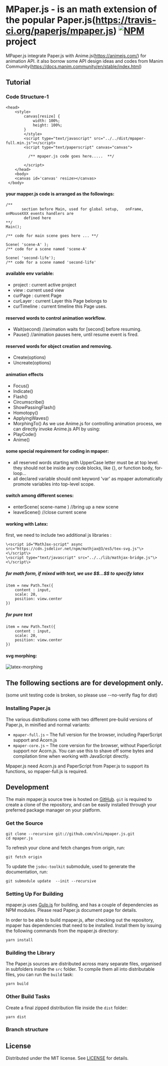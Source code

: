 # MPaper.js - is an math extension of the popular Paper.js(https://travis-ci.org/paperjs/mpaper.js) [![NPM](https://img.shields.io/npm/v/mpaper.svg)](https://www.npmjs.com/package/mpaper) project

MPaper.js integrate Paper.js with Anime.js(https://animejs.com/) for animation API. it also borrow some API design ideas and codes from Manim Community(https://docs.manim.community/en/stable/index.html)
 
## Tutorial 
### Code Structure-1
 
     
    <head>
        <style> 
            canvas[resize] {
                width: 100%;
                height: 100%; 
            }
            </style>
            <script type="text/javascript" src="../../dist/mpaper-full.min.js"></script>
            <script type="text/paperscript" canvas="canvas">
               
              /** mpaper.js code goes here.....  **/
               
            </script>
        </head>
        <body>
        <canvas id='canvas' resize></canvas>
     </body> 
 

####  your mapper.js code is arranged as the followings:
    /**  
           section before Main, used for global setup,   onFrame, onMouseXXX events handlers are 
            defined here 
    **/
    Main();   
       
    /** code for main scene goes here ... **/

    Scene( 'scene-A' );
    /** code for a scene named 'scene-A' 

    Scene( 'second-life');
    /** code for a scene named 'second-life'  
 

#### available env variable: 
* project  :  current active project
* view     :   current used view
* curPage  :   current Page
* curLayer  :   current Layer this Page belongs to
* curTimeline : current timeline this Page uses.

#### reserved words to control animation workflow.
* Wait(second)  //animation waits for [second] before resuming.
* Pause()       //animation pauses here, until resume event is fired.

#### reserved words for object creation and removing.
* Create(options)
* Uncreate(options)

#### animation effects 
* Focus()
* Indicate()
* Flash()
* Circumscribe()
* ShowPassingFlash()
* Homotopy()
* ApplyingWaves()
* MorphingTo()
As we use Anime.js for controlling animation process, we can directly invoke Anime.js API by using:
* PlayCode()
* Anime()

#### some special requirement for coding in mpaper:
* all reserved words starting with UpperCase letter must be at top level. they should not be inside any code blocks,
like {}, or function body, for-loop...
* all declared variable should omit keyword 'var' as mpaper automatically promote variables into top-level scope.

#### switch among different scenes:
* enterScene( scene-name )  //bring up a new scene 
* leaveScene()        //close current scene

#### working with Latex:
first, we need to include two additional js libraries :

    \<script id="MathJax-script" async src="https://cdn.jsdelivr.net/npm/mathjax@3/es5/tex-svg.js"\><\/script\>
    \<script type="text/javascript" src="../../lib/mathjax-bridge.js"\><\/script\>

##### for   math form, if mixed with text, we use \$\$...\$\$ to specify latex
    item = new Path.Tex({
        content : input,
        scale: 20,
        position: view.center
    })
##### for pure text
    item = new Path.Text({
        content : input,
        scale: 20,
        position: view.center
    })

#### svg morphing:
![latex-morphing](https://user-images.githubusercontent.com/25872192/168629258-8495de05-0117-4263-9cc4-30c6cca7cd48.gif)


## The following sections are for development only.
(some unit testing code is broken, so please use --no-verify flag for dist)

### Installing Paper.js 

The various distributions come with two different pre-build versions of
Paper.js, in minified and normal variants:

- `mpaper-full.js` – The full version for the browser, including PaperScript
  support and Acorn.js
- `mpaper-core.js` – The core version for the browser, without PaperScript
  support nor Acorn.js. You can use this to shave off some bytes and compilation
  time when working with JavaScript directly.

Mpaper.js need Acorn.js and PaperScript from Paper.js to support its functions,
so mpaper-full.js is required.
    
## Development

The main mpaper.js source tree is hosted on
[GitHub](https://github.com/xlni/mpaper.js/). `git` is required to create a
clone of the repository, and can be easily installed through your preferred
package manager on your platform.

### Get the Source

    git clone --recursive git://github.com/xlni/mpaper.js.git
    cd mpaper.js

To refresh your clone and fetch changes from origin, run:

    git fetch origin

To update the `jsdoc-toolkit` submodule, used to generate the documentation,
run:

    git submodule update  --init --recursive

### Setting Up For Building

mpaper.js uses [Gulp.js](https://gulpjs.com/) for building, and has a couple of
dependencies as NPM modules. Please read Paper.js document page for details.

In order to be able to build mpaper.js, after checking out the repository, mpaper
has dependencies that need to be installed. Install them by issuing the
following commands from the mpaper.js directory:

    yarn install

### Building the Library

The Paper.js sources are distributed across many separate files, organised in
subfolders inside the `src` folder. To compile them all into distributable
files, you can run the `build` task:

    yarn build
  
### Other Build Tasks

Create a final zipped distribution file inside the `dist` folder:

    yarn dist

### Branch structure
 
 
## License

Distributed under the MIT license. See 
[LICENSE](https://github.com/xlni/mpaper.js/blob/master/LICENSE.txt)
for details.
